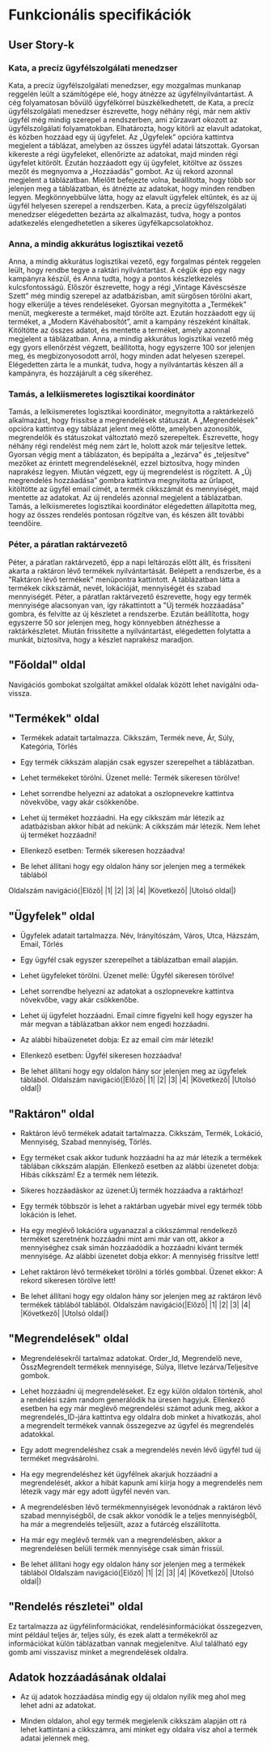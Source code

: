 ﻿
# Funkcionális specifikációk
## User Story-k


### Kata, a precíz ügyfélszolgálati menedzser


Kata, a precíz ügyfélszolgálati menedzser, egy mozgalmas munkanap reggelén leült a számítógépe elé, hogy átnézze az ügyfélnyilvántartást. A cég folyamatosan bővülő ügyfélkörrel büszkélkedhetett, de Kata, a precíz ügyfélszolgálati menedzser észrevette, hogy néhány régi, már nem aktív ügyfél még mindig szerepel a rendszerben, ami zűrzavart okozott az ügyfélszolgálati folyamatokban. Elhatározta, hogy kitörli az elavult adatokat, és közben hozzáad egy új ügyfelet.
Az „Ügyfelek” opcióra kattintva megjelent a táblázat, amelyben az összes ügyfél adatai látszottak. Gyorsan kikereste a régi ügyfeleket, ellenőrizte az adatokat, majd minden régi ügyfelet kitörölt.
Ezután hozzáadott egy új ügyfelet, kitöltve az összes mezőt és megnyomva a „Hozzáadás” gombot. Az új rekord azonnal megjelent a táblázatban. Mielőtt befejezte volna, beállította, hogy több sor jelenjen meg a táblázatban, és átnézte az adatokat, hogy minden rendben legyen. Megkönnyebbülve látta, hogy az elavult ügyfelek eltűntek, és az új ügyfél helyesen szerepel a rendszerben. Kata, a precíz ügyfélszolgálati menedzser elégedetten bezárta az alkalmazást, tudva, hogy a pontos adatkezelés elengedhetetlen a sikeres ügyfélkapcsolatokhoz.

### Anna, a mindig akkurátus logisztikai vezető

Anna, a mindig akkurátus logisztikai vezető, egy forgalmas péntek reggelen leült, hogy rendbe tegye a raktári nyilvántartást. A cégük épp egy nagy kampányra készül, és Anna tudta, hogy a pontos készletkezelés kulcsfontosságú. Először észrevette, hogy a régi „Vintage Kávéscsésze Szett” még mindig szerepel az adatbázisban, amit sürgősen törölni akart, hogy elkerülje a téves rendeléseket. Gyorsan megnyitotta a „Termékek” menüt, megkereste a terméket, majd törölte azt.
Ezután hozzáadott egy új terméket, a „Modern Kávéhabosítót”, amit a kampány részeként kínáltak. Kitöltötte az összes adatot, és mentette a terméket, amely azonnal megjelent a táblázatban. Anna, a mindig akkurátus logisztikai vezető még egy gyors ellenőrzést végzett, beállította, hogy egyszerre 100 sor jelenjen meg, és megbizonyosodott arról, hogy minden adat helyesen szerepel. Elégedetten zárta le a munkát, tudva, hogy a nyilvántartás készen áll a kampányra, és hozzájárult a cég sikeréhez.

### Tamás, a lelkiismeretes logisztikai koordinátor

Tamás, a lelkiismeretes logisztikai koordinátor, megnyitotta a raktárkezelő alkalmazást, hogy frissítse a megrendelések státuszát. A „Megrendelések” opcióra kattintva egy táblázat jelent meg előtte, amelyben azonosítók, megrendelők és státuszokat változtató mező szerepeltek. Észrevette, hogy néhány régi rendelést még nem zárt le, holott azok már teljesítve lettek. Gyorsan végig ment a táblázaton, és bepipálta a „lezárva” és „teljesítve” mezőket az érintett megrendeléseknél, ezzel biztosítva, hogy minden naprakész legyen.
Miután végzett, egy új megrendelést is rögzített. A „Új megrendelés hozzáadása” gombra kattintva megnyitotta az űrlapot, kitöltötte az ügyfél email címét, a termék cikkszámát és mennyiségét, majd mentette az adatokat. Az új rendelés azonnal megjelent a táblázatban. Tamás, a lelkiismeretes logisztikai koordinátor elégedetten állapította meg, hogy az összes rendelés pontosan rögzítve van, és készen állt további teendőire.

### Péter, a páratlan raktárvezető

Péter, a páratlan raktárvezető, épp a napi leltározás előtt állt, és frissíteni akarta a raktáron lévő termékek nyilvántartását. Belépett a rendszerbe, és a "Raktáron lévő termékek" menüpontra kattintott. A táblázatban látta a termékek cikkszámát, nevét, lokációját, mennyiségét és szabad mennyiségét. Péter, a páratlan raktárvezető észrevette, hogy egy termék mennyisége alacsonyan van, így rákattintott a "Új termék hozzáadása" gombra, és felvitte az új készletet a rendszerbe. Ezután beállította, hogy egyszerre 50 sor jelenjen meg, hogy könnyebben átnézhesse a raktárkészletet. Miután frissítette a nyilvántartást, elégedetten folytatta a munkát, biztosítva, hogy a készlet naprakész maradjon.

## "Főoldal" oldal

Navigációs gombokat szolgáltat amikkel oldalak között lehet navigálni oda-vissza.

## "Termékek" oldal

- Termékek adatait tartalmazza. Cikkszám, Termék neve, Ár, Súly, Kategória, Törlés

- Egy termék cikkszám alapján csak egyszer szerepelhet a táblázatban.

- Lehet termékeket törölni. Üzenet mellé: Termék sikeresen törölve!

- Lehet sorrendbe helyezni az adatokat a oszlopnevekre kattintva növekvőbe, vagy akár csökkenőbe.

- Lehet új terméket hozzáadni. Ha egy cikkszám már létezik az adatbázisban akkor hibát ad nekünk: A cikkszám már létezik. Nem lehet új terméket hozzáadni!

- Ellenkező esetben: Termék sikeresen hozzáadva!

- Be lehet állítani hogy egy oldalon hány sor jelenjen meg a termékek táblából

Oldalszám navigáció(|Előző| |1| |2| |3| |4| |Következő| |Utolsó oldal|)

## "Ügyfelek" oldal

- Ügyfelek adatait tartalmazza. Név, Irányítószám, Város, Utca, Házszám, Email, Törlés

- Egy ügyfél csak egyszer szerepelhet a táblázatban email alapján.

- Lehet ügyfeleket törölni. Üzenet mellé: Ügyfél sikeresen törölve!

- Lehet sorrendbe helyezni az adatokat a oszlopnevekre kattintva növekvőbe, vagy akár csökkenőbe.

- Lehet új ügyfelet hozzáadni. Email címre figyelni kell hogy egyszer ha már megvan a táblázatban akkor nem engedi hozzáadni.

- Az alábbi hibaüzenetet dobja: Ez az email cím már létezik!

- Ellenkező esetben: Ügyfél sikeresen hozzáadva!

- Be lehet állítani hogy egy oldalon hány sor jelenjen meg az ügyfelek táblából.
Oldalszám navigáció(|Előző| |1| |2| |3| |4| |Következő| |Utolsó oldal|)

## "Raktáron" oldal

- Raktáron lévő termékek adatait tartalmazza. Cikkszám, Termék, Lokáció, Mennyiség, Szabad mennyiség, Törlés.

- Egy terméket csak akkor tudunk hozzáadni ha az már létezik a termékek táblában cikkszám alapján. Ellenkező esetben az alábbi üzenetet dobja: Hibás cikkszám! Ez a termék nem létezik.

- Sikeres hozzáadáskor az üzenet:Új termék hozzáadva a raktárhoz!

- Egy termék többször is lehet a raktárban ugyebár mivel egy termék több lokáción is lehet.

- Ha egy meglévő lokációra ugyanazzal a cikkszámmal rendelkező terméket szeretnénk hozzáadni mint ami már van ott, akkor a mennyiséghez csak simán hozzáadódik a hozzáadni kívánt termék mennyisége. Az alábbi üzenetet dobja ekkor: A mennyiség frissítve lett!

- Lehet raktáron lévő termékeket törölni a törlés gombbal. Üzenet ekkor: A rekord sikeresen törölve lett!

- Be lehet állítani hogy egy oldalon hány sor jelenjen meg az raktáron lévő termékek táblából táblából.
Oldalszám navigáció(|Előző| |1| |2| |3| |4| |Következő| |Utolsó oldal|)

## "Megrendelések" oldal

- Megrendelésekről tartalmaz adatokat. Order_Id, Megrendelő neve, ÖsszMegrendelt termékek mennyisége, Súlya, Illetve lezárva/Teljesítve gombok.

- Lehet hozzáadni új megrendeléseket. Ez egy külön oldalon történik, ahol a rendelési szám random generálódik ha üresen hagyjuk. Ellenkező esetben ha egy már meglévő megrendelési számot adunk meg, akkor a megrendelés_ID-jára kattintva egy oldalra dob minket a hivatkozás, ahol a megrendelt termékek vannak összegezve az ügyfel és megrendelés adatokkal.

- Egy adott megrendeléshez csak a megrendelés nevén lévő ügyfél tud új terméket megvásárolni.

- Ha egy megrendeléshez két ügyfélnek akarjuk hozzáadni a megrendelését, akkor a hibát kapunk ami kiírja hogy a megrendelés nem létezik vagy már egy adott ügyfél nevén van.

- A megrendelésben lévő termékmennyiségek levonódnak a raktáron lévő szabad mennyiségből, de csak akkor vonódik le a teljes mennyiségből, ha már a megrendelés teljesült, azaz a futárcég elszállította.

- Ha már egy meglévő termék van a megrendelésben, akkor a megrendelésen belüli termék mennyisége csak simán frissül.

- Be lehet állítani hogy egy oldalon hány sor jelenjen meg a termékek táblából
Oldalszám navigáció(|Előző| |1| |2| |3| |4| |Következő| |Utolsó oldal|)

## "Rendelés részletei" oldal

Ez tartalmazza az ügyfélinformációkat, rendelésinformációkat összegezven, mint például teljes ár, teljes súly, és ezek alatt a termékekről az információkat külön táblázatban vannak megjelenítve. Alul található egy gomb ami visszavisz minket a megrendelések oldalra.

## Adatok hozzáadásának oldalai

- Az új adatok hozzáadása mindig egy új oldalon nyílik meg ahol meg lehet adni az adatokat.

- Minden oldalon, ahol egy termék megjelenik cikkszám alapján ott rá lehet kattintani a cikkszámra, ami minket egy oldalra visz ahol a termék adatai jelennek meg.
